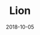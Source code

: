 ---
title: Lion
date: '2018-10-05'
thumb_image: images/mar-3yo/lion.jpg
thumb_image_alt: Lion
image: images/mar-3yo/lion.jpg
image_alt: Lion
template: project
---	